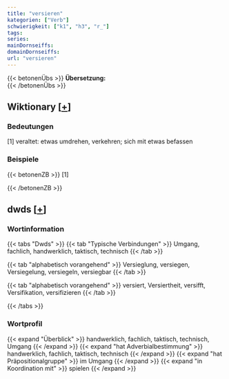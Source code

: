 ```yaml
---
title: "versieren"
kategorien: ["Verb"]
schwierigkeit: ["k1", "h3", "r_"]
tags:
series:
mainDornseiffs:
domainDornseiffs:
url: "versieren"
---
```


{{< betonenÜbs >}}
**Übersetzung:**  
{{< /betonenÜbs >}}

## Wiktionary [[+](https://de.wiktionary.org/wiki/versieren)]

### Bedeutungen
[1] veraltet: etwas umdrehen, verkehren; sich mit etwas befassen  

### Beispiele
{{< betonenZB >}}
[1]  

{{< /betonenZB >}}


## dwds [[+](https://www.dwds.de/wb/versieren)]

### Wortinformation
{{< tabs "Dwds" >}}
{{< tab "Typische Verbindungen" >}}
Umgang, fachlich, handwerklich, taktisch, technisch
{{< /tab >}}

{{< tab "alphabetisch vorangehend" >}}
Versieglung, versiegen, Versiegelung, versiegeln, versiegbar
{{< /tab >}}

{{< tab "alphabetisch vorangehend" >}}
versiert, Versiertheit, versifft, Versifikation, versifizieren
{{< /tab >}}

{{< /tabs >}}

### Wortprofil
{{< expand "Überblick" >}} handwerklich, fachlich, taktisch, technisch, Umgang {{< /expand >}}
{{< expand "hat Adverbialbestimmung" >}} handwerklich, fachlich, taktisch, technisch {{< /expand >}}
{{< expand "hat Präpositionalgruppe" >}} im Umgang {{< /expand >}}
{{< expand "in Koordination mit" >}} spielen {{< /expand >}}

